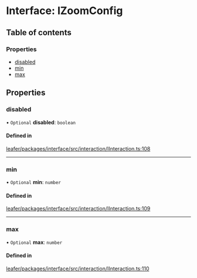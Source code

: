 # Interface: IZoomConfig

## Table of contents

### Properties

- [disabled](IZoomConfig.md#disabled)
- [min](IZoomConfig.md#min)
- [max](IZoomConfig.md#max)

## Properties

### disabled

• `Optional` **disabled**: `boolean`

#### Defined in

[leafer/packages/interface/src/interaction/IInteraction.ts:108](https://github.com/leaferjs/leafer/blob/27e942d/packages/interface/src/interaction/IInteraction.ts#L108)

___

### min

• `Optional` **min**: `number`

#### Defined in

[leafer/packages/interface/src/interaction/IInteraction.ts:109](https://github.com/leaferjs/leafer/blob/27e942d/packages/interface/src/interaction/IInteraction.ts#L109)

___

### max

• `Optional` **max**: `number`

#### Defined in

[leafer/packages/interface/src/interaction/IInteraction.ts:110](https://github.com/leaferjs/leafer/blob/27e942d/packages/interface/src/interaction/IInteraction.ts#L110)
